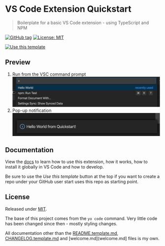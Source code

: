 # VS Code Extension Quickstart
> Boilerplate for a basic VS Code extension - using TypeScript and NPM

[![GitHub tag](https://img.shields.io/github/tag/MichaelCurrin/vsc-extension-quickstart)](https://github.com/MichaelCurrin/vsc-extension-quickstart/tags/?include_prereleases&sort=semver)
[![License: MIT](https://img.shields.io/badge/License-MIT-blue)](#license)

[![Use this template](https://img.shields.io/badge/Use_this_template-2ea44f?style=for-the-badge)](https://github.com/MichaelCurrin/vsc-extension-quickstart/generate)


## Preview

1. Run from the VSC command prompt
    ![sample 1](/sample-1.png)
2. Pop-up notification
    ![sample 2](/sample-2.png)


## Documentation

View the [docs](/docs/README.md) to learn how to use this extension, how it works, how to install it globally in VS Code and how to develop.

Be sure to use the _Use this template_ button at the top if you want to create a repo under your GitHub user start uses this repo as starting point.


## License

Released under [MIT](/LICENSE).

The base of this project comes from the `yo code` command. Very little code has been changed since then - mostly styling changes.

All documentation other than the [README.template.md](/README-template.md), [CHANGELOG.template.md](/CHANGELOG.template.md) and [welcome.md](welcome.md] files is my own.
